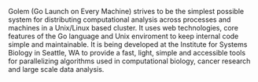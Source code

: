 Golem (Go Launch on Every Machine) strives to be the simplest possible system for distributing computational analysis across processes and machines in a Unix/Linux based cluster. It uses web technologies, core features of the Go language and Unix enviroment to keep internal code simple and maintainable. It is being developed at the Institute for Systems Biology in Seattle, WA to provide a fast, light, simple and accessible tools for parallelizing algorithms used in computational biology, cancer research and large scale data analysis.

